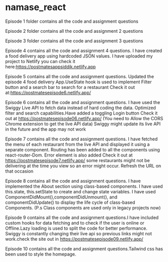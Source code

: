 # namase_react

Episode 1 folder contains all the code and assignment questions

Episode 2 folder contains all the code and assignment 2 questions

Episode 3 folder contains all the code and assignment 3 questions

Episode 4 contains all the code and assignment 4 questions. I have created a food delivery app using  hardcoded JSON values.
I have uploaded my project to Netlify
you can check it here:https://postmatesappsiddik.netlify.app



Episode 5 contains all the code and assignment questions. Updated the episode 4 food delivery App.UseState hook is used to implement
Filter button and a search bar to search for a restaurant
Check it out at:https://postmatesepisode6.netlify.app/


Episode 6  contains all the code and assignment questions. I have used the Swiggy Live API to fetch data instead of hard coding the data.
Optimized filter and search capabilities.Have added a toggling Login button
Check it out at https://postmatesepisode06.netlify.app/ (You need to Allow the CORS Chrome extension to get the live API data)
Swiggy might update its live API in the future and the app may not work


Episode 7 contains all the code and assignment questions. I have fetched the menu of each restaurant from the live API and displayed it using a separate component. Routing has been added to all the components using react-router-Dom. Error element is also added
Check it out at https://postmatesepisode7.netlify.app/
some restaurants might not be delivering at the time you view so an error might occur. Refresh the URL on that occasion


Episode 8 contains all the code and assignment questions. I have implemented the About section using class-based components. I have used this.state, this.setState to create and change state variables. I have used ComponentDidMount(),componentDidUnmount(), and componentDidUpdate() to display the life cycle of class-based Components. (P.s Class components are used only in legacy projects now)



Episode 9 contains all the code and assignment questions.I have included custom hooks for data fetching and to check if the user is online or Offline.Lazy loading is used to split the code for better performance.
Swiggy is constantly changing their live api so previous links might not work.check the site out in https://postmatesepisode09.netlify.app/

Episode 10 contains all the code and assignment questions.Tailwind css has been used to style the homepage.
